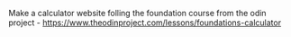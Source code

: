 Make a calculator website folling the foundation course from the odin project - https://www.theodinproject.com/lessons/foundations-calculator
